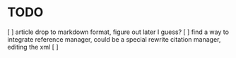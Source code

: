 # TODO

[ ] article drop to markdown format, figure out later I guess?
[ ] find a way to integrate reference manager, could be a special rewrite citation manager, editing the xml
[ ] 
